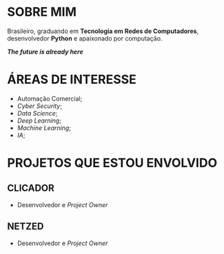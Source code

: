 # SOBRE MIM

Brasileiro, graduando em **Tecnologia em Redes de Computadores**, desenvolvedor **Python** e apaixonado por computação.

_**The future is already here**_

# ÁREAS DE INTERESSE
- Automação Comercial;
- _Cyber Security_;
- _Data Science_;
- _Deep Learning_;
- _Machine Learning_;
- _IA_;

# PROJETOS QUE ESTOU ENVOLVIDO

## CLICADOR
- Desenvolvedor e _Project Owner_

## NETZED
- Desenvolvedor e _Project Owner_
